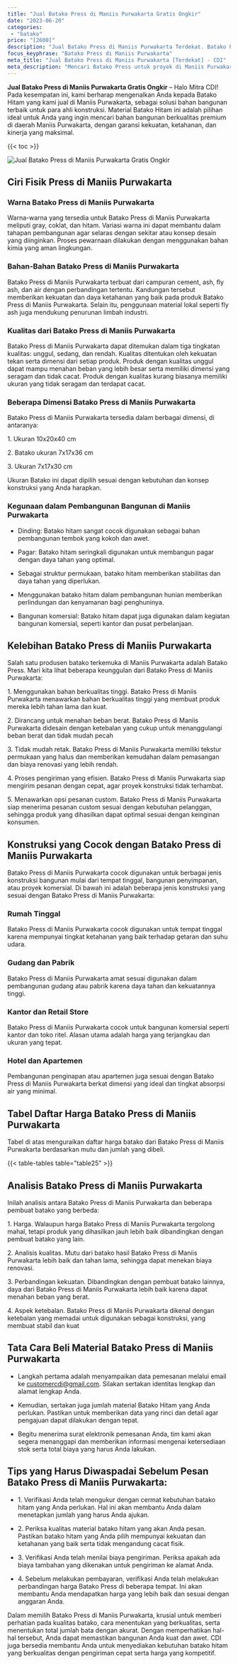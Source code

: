```yaml
---
title: "Jual Batako Press di Maniis Purwakarta Gratis Ongkir"
date: "2023-06-20"
categories:
 - "batako"
price: "[2600]"
description: "Jual Batako Press di Maniis Purwakarta Terdekat. Batako Press ini sering dipakai dalam proyek pembangunan sebagai material dinding yang kuat dan awet. Silakan hubungi kami untuk informasi lebih lanjut."
focus_keyphrase: "Batako Press di Maniis Purwakarta"
meta_title: "Jual Batako Press di Maniis Purwakarta [Terdekat] - CDI"
meta_description: "Mencari Batako Press untuk proyek di Maniis Purwakarta? Kami menyediakan Batako Press berkualitas untuk bahan bangunan dinding. Segera dapatkan penawaran terbaik."
---
```


**Jual Batako Press di Maniis Purwakarta Gratis Ongkir** – Halo Mitra CDI! Pada kesempatan ini, kami berharap mengenalkan Anda kepada Batako Hitam yang kami jual di Maniis Purwakarta, sebagai solusi bahan bangunan terbaik untuk para ahli konstruksi. Material Batako Hitam ini adalah pilihan ideal untuk Anda yang ingin mencari bahan bangunan berkualitas premium di daerah Maniis Purwakarta, dengan garansi kekuatan, ketahanan, dan kinerja yang maksimal.

{{< toc >}}

![Jual Batako Press di Maniis Purwakarta Gratis Ongkir](/images/batako/batako-press-16.jpg)

## Ciri Fisik Press di Maniis Purwakarta

### Warna Batako Press di Maniis Purwakarta

Warna-warna yang tersedia untuk Batako Press di Maniis Purwakarta meliputi gray, coklat, dan hitam. Variasi warna ini dapat membantu dalam tahapan pembangunan agar selaras dengan sekitar atau konsep desain yang diinginkan. Proses pewarnaan dilakukan dengan menggunakan bahan kimia yang aman lingkungan.

### Bahan-Bahan Batako Press di Maniis Purwakarta

Batako Press di Maniis Purwakarta terbuat dari campuran cement, ash, fly ash, dan air dengan perbandingan tertentu. Kandungan tersebut memberikan kekuatan dan daya ketahanan yang baik pada produk Batako Press di Maniis Purwakarta. Selain itu, penggunaan material lokal seperti fly ash juga mendukung penurunan limbah industri.

### Kualitas dari Batako Press di Maniis Purwakarta

Batako Press di Maniis Purwakarta dapat ditemukan dalam tiga tingkatan kualitas: unggul, sedang, dan rendah. Kualitas ditentukan oleh kekuatan tekan serta dimensi dari setiap produk. Produk dengan kualitas unggul dapat mampu menahan beban yang lebih besar serta memiliki dimensi yang seragam dan tidak cacat. Produk dengan kualitas kurang biasanya memiliki ukuran yang tidak seragam dan terdapat cacat.

### Beberapa Dimensi Batako Press di Maniis Purwakarta

Batako Press di Maniis Purwakarta tersedia dalam berbagai dimensi, di antaranya:

1\. Ukuran 10x20x40 cm

2\. Batako ukuran 7x17x36 cm

3\. Ukuran 7x17x30 cm

Ukuran Batako ini dapat dipilih sesuai dengan kebutuhan dan konsep konstruksi yang Anda harapkan.

### Kegunaan dalam Pembangunan Bangunan di Maniis Purwakarta

*   Dinding: Batako hitam sangat cocok digunakan sebagai bahan pembangunan tembok yang kokoh dan awet.

*   Pagar: Batako hitam seringkali digunakan untuk membangun pagar dengan daya tahan yang optimal.

*   Sebagai struktur permukaan, batako hitam memberikan stabilitas dan daya tahan yang diperlukan.

*   Menggunakan batako hitam dalam pembangunan hunian memberikan perlindungan dan kenyamanan bagi penghuninya.

*   Bangunan komersial: Batako hitam dapat juga digunakan dalam kegiatan bangunan komersial, seperti kantor dan pusat perbelanjaan.

## Kelebihan Batako Press di Maniis Purwakarta

Salah satu produsen batako terkemuka di Maniis Purwakarta adalah Batako Press. Mari kita lihat beberapa keunggulan dari Batako Press di Maniis Purwakarta:

1\.  Menggunakan bahan berkualitas tinggi. Batako Press di Maniis Purwakarta menawarkan bahan berkualitas tinggi yang membuat produk mereka lebih tahan lama dan kuat.

2\.  Dirancang untuk menahan beban berat. Batako Press di Maniis Purwakarta didesain dengan ketebalan yang cukup untuk menanggulangi beban berat dan tidak mudah pecah

3\.  Tidak mudah retak. Batako Press di Maniis Purwakarta memiliki tekstur permukaan yang halus dan memberikan kemudahan dalam pemasangan dan biaya renovasi yang lebih rendah.

4\.  Proses pengiriman yang efisien. Batako Press di Maniis Purwakarta siap mengirim pesanan dengan cepat, agar proyek konstruksi tidak terhambat.

5\.  Menawarkan opsi pesanan custom. Batako Press di Maniis Purwakarta siap menerima pesanan custom sesuai dengan kebutuhan pelanggan, sehingga produk yang dihasilkan dapat optimal sesuai dengan keinginan konsumen.

## Konstruksi yang Cocok dengan Batako Press di Maniis Purwakarta

Batako Press di Maniis Purwakarta cocok digunakan untuk berbagai jenis konstruksi bangunan mulai dari tempat tinggal, bangunan penyimpanan, atau proyek komersial. Di bawah ini adalah beberapa jenis konstruksi yang sesuai dengan Batako Press di Maniis Purwakarta:

### Rumah Tinggal

Batako Press di Maniis Purwakarta cocok digunakan untuk tempat tinggal karena mempunyai tingkat ketahanan yang baik terhadap getaran dan suhu udara.

### Gudang dan Pabrik

Batako Press di Maniis Purwakarta amat sesuai digunakan dalam pembangunan gudang atau pabrik karena daya tahan dan kekuatannya tinggi.

### Kantor dan Retail Store

Batako Press di Maniis Purwakarta cocok untuk bangunan komersial seperti kantor dan toko ritel. Alasan utama adalah harga yang terjangkau dan ukuran yang tepat.

### Hotel dan Apartemen

Pembangunan penginapan atau apartemen juga sesuai dengan Batako Press di Maniis Purwakarta berkat dimensi yang ideal dan tingkat absorpsi air yang minimal.

## Tabel Daftar Harga Batako Press di Maniis Purwakarta

Tabel di atas menguraikan daftar harga batako dari Batako Press di Maniis Purwakarta berdasarkan mutu dan jumlah yang dibeli.

{{< table-tables table="table25" >}} 

## Analisis Batako Press di Maniis Purwakarta

Inilah analisis antara Batako Press di Maniis Purwakarta dan beberapa pembuat batako yang berbeda:

1\.  Harga. Walaupun harga Batako Press di Maniis Purwakarta tergolong mahal, tetapi produk yang dihasilkan jauh lebih baik dibandingkan dengan pembuat batako yang lain.

2\.  Analisis kualitas. Mutu dari batako hasil Batako Press di Maniis Purwakarta lebih baik dan tahan lama, sehingga dapat menekan biaya renovasi.

3\.  Perbandingan kekuatan. Dibandingkan dengan pembuat batako lainnya, daya dari Batako Press di Maniis Purwakarta lebih baik karena dapat menahan beban yang berat.

4\.  Aspek ketebalan. Batako Press di Maniis Purwakarta dikenal dengan ketebalan yang memadai untuk digunakan sebagai konstruksi, yang membuat stabil dan kuat

## Tata Cara Beli Material Batako Press di Maniis Purwakarta

*   Langkah pertama adalah menyampaikan data pemesanan melalui email ke customercdi@gmail.com. Silakan sertakan identitas lengkap dan alamat lengkap Anda.

*   Kemudian, sertakan juga jumlah material Batako Hitam yang Anda perlukan. Pastikan untuk memberikan data yang rinci dan detail agar pengajuan dapat dilakukan dengan tepat.

*   Begitu menerima surat elektronik pemesanan Anda, tim kami akan segera menanggapi dan memberikan informasi mengenai ketersediaan stok serta total biaya yang harus Anda lakukan.

## Tips yang Harus Diwaspadai Sebelum Pesan Batako Press di Maniis Purwakarta:

*   1\. Verifikasi Anda telah mengukur dengan cermat kebutuhan batako hitam yang Anda perlukan. Hal ini akan membantu Anda dalam menetapkan jumlah yang harus Anda ajukan.

*   2\. Periksa kualitas material batako hitam yang akan Anda pesan. Pastikan batako hitam yang Anda pilih mempunyai kekuatan dan ketahanan yang baik serta tidak mengandung cacat fisik.

*   3\. Verifikasi Anda telah menilai biaya pengiriman. Periksa apakah ada biaya tambahan yang dikenakan untuk pengiriman ke alamat Anda.

*   4\. Sebelum melakukan pembayaran, verifikasi Anda telah melakukan perbandingan harga Batako Press di beberapa tempat. Ini akan membantu Anda mendapatkan harga yang lebih baik dan sesuai dengan anggaran Anda.

Dalam memilih Batako Press di Maniis Purwakarta, krusial untuk memberi perhatian pada kualitas batako, cara menentukan yang berkualitas, serta menentukan total jumlah bata dengan akurat. Dengan memperhatikan hal-hal tersebut, Anda dapat memastikan bangunan Anda kuat dan awet. CDI juga bersedia membantu Anda untuk menyediakan kebutuhan batako hitam yang berkualitas dengan pengiriman cepat serta harga yang kompetitif.